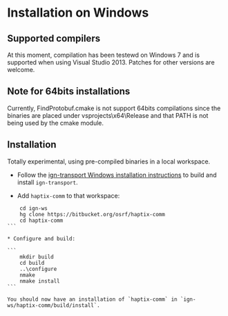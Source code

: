 # Installation on Windows

## Supported compilers

At this moment, compilation has been testewd on Windows 7 and is supported
when using Visual Studio 2013. Patches for other versions are welcome.

## Note for 64bits installations

Currently, FindProtobuf.cmake is not support 64bits compilations since the
binaries are placed under vsprojects\x64\Release and that PATH is not being
used by the cmake module.

## Installation

Totally experimental, using pre-compiled binaries in a local workspace.

* Follow the [ign-transport Windows installation
instructions](https://bitbucket.org/ignitionrobotics/ign-transport/src/default/INSTALL_WIN32.md?at=win_support)
to build and install `ign-transport`.

* Add `haptix-comm` to that workspace:

````
    cd ign-ws
    hg clone https://bitbucket.org/osrf/haptix-comm
    cd haptix-comm
```
    
* Configure and build:

```
    mkdir build
    cd build
    ..\configure
    nmake
    nmake install
```

You should now have an installation of `haptix-comm` in `ign-ws/haptix-comm/build/install`.
